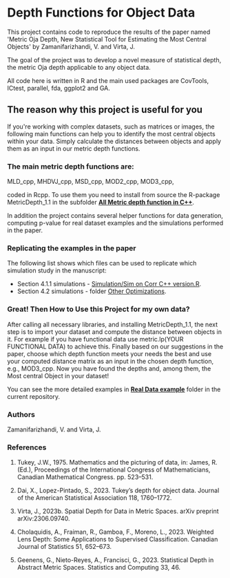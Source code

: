# Depth Functions for Object Data

This project contains code to reproduce the results of the paper named 'Metric Oja Depth, New Statistical Tool for
Estimating the Most Central Objects' by Zamanifarizhandi, V. and Virta, J.

The goal of the project was to develop a novel measure of statistical depth, the metric Oja depth applicable to any object data. 

All code here is written in R and the main used packages are CovTools, ICtest, parallel, fda, ggplot2 and GA.

## The reason why this project is useful for you
If you're working with complex datasets, such as matrices or images, the following main functions can help you to identify the most central objects within your data. Simply calculate the distances between objects and apply them as an input in our metric depth functions.

### The main metric depth functions are:

MLD_cpp, MHDVJ_cpp, MSD_cpp, MOD2_cpp, MOD3_cpp,

coded in Rcpp. To use them you need to install from source the R-package MetricDepth_1.1 in the subfolder [**All Metric depth function in C++**](https://github.com/vidazamani/Depth-functions-for-Object-Data/tree/main/All%20Metric%20depth%20function%20in%20C%2B%2B).

In addition the project contains several helper functions for data generation, computing p-value for real dataset examples and the simulations performed in the paper.

### Replicating the examples in the paper

The following list shows which files can be used to replicate which simulation study in the manuscript:

- Section 4.1.1 simulations - [Simulation/Sim on Corr C++ version.R](https://github.com/vidazamani/Depth-functions-for-Object-Data/blob/main/Simulation/Sim%20on%20Corr%20C%2B%2B%20version).
- Section 4.2 simulations - folder [Other Optimizations](https://github.com/vidazamani/Depth-functions-for-Object-Data/tree/main/Other%20Optimizations).




### Great! Then How to Use this Project for my own data?

After calling all necessary libraries, and installing MetricDepth_1.1, the next step is to import your dataset and compute the distance between objects in it. For example if you have functional data use metric.lp(YOUR FUNCTIONAL DATA) to achieve this. Finally based on our suggestions in the paper, choose which depth function meets your needs the best and use your computed distance matrix as an input in the chosen depth function, e.g., MOD3_cpp. Now you have found the depths and, among them, the Most central Object in your dataset!

You can see the more detailed examples in [**Real Data example**](https://github.com/vidazamani/Depth-functions-for-Object-Data/tree/15c63bb935e6261f982a280901ab1a48eae834b9/Real%20data%20examples) folder in the current repository.





### Authors

Zamanifarizhandi, V. and Virta, J.


### References
1. Tukey, J.W., 1975. Mathematics and the picturing of data, in: James,
R. (Ed.), Proceedings of the International Congress of Mathematicians,
Canadian Mathematical Congress. pp. 523–531.

2. Dai, X., Lopez-Pintado, S., 2023. Tukey’s depth for object data. Journal
of the American Statistical Association 118, 1760–1772.

3. Virta, J., 2023b. Spatial Depth for Data in Metric Spaces. arXiv preprint
arXiv:2306.09740.

4. Cholaquidis, A., Fraiman, R., Gamboa, F., Moreno, L., 2023. Weighted
Lens Depth: Some Applications to Supervised Classification. Canadian
Journal of Statistics 51, 652–673.

5. Geenens, G., Nieto-Reyes, A., Francisci, G., 2023. Statistical Depth in
Abstract Metric Spaces. Statistics and Computing 33, 46.
